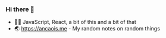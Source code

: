 ### Hi there 👋

- 👨‍💻 JavaScript, React, a bit of this and a bit of that
- 🌏 https://ancaois.me - My random notes on random things
